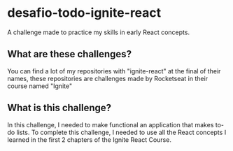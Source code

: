 # desafio-todo-ignite-react
A challenge made to practice my skills in early React concepts.

## What are these challenges?

You can find a lot of my repositories with "ignite-react" at the final of their names, these repositories are challenges made by Rocketseat in their course named "Ignite"

## What is this challenge?

In this challenge, I needed to make functional an application that makes to-do lists. 
To complete this challenge, I needed to use all the React concepts I learned in the first 2 chapters of the Ignite React Course.





